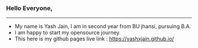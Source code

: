 ### Hello Everyone,

---

- My name is Yash Jain, I am in second year from BU jhansi, pursuing B.A.
- I am happy to start my opensource journey.
- This here is my github pages live link : https://yashxjain.github.io/
